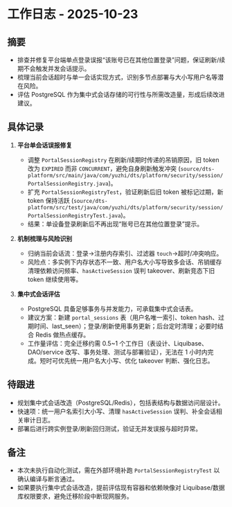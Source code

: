 # 工作日志 - 2025-10-23

## 摘要
- 排查并修复平台端单点登录误报“该账号已在其他位置登录”问题，保证刷新/续期不会触发并发会话提示。
- 梳理当前会话超时与单一会话实现方式，识别多节点部署与大小写用户名等潜在风险。
- 评估 PostgreSQL 作为集中式会话存储的可行性与所需改造量，形成后续改进建议。

## 具体记录
1. **平台单会话误报修复**
   - 调整 `PortalSessionRegistry` 在刷新/续期时传递的吊销原因，旧 token 改为 `EXPIRED` 而非 `CONCURRENT`，避免自身刷新触发冲突 (`source/dts-platform/src/main/java/com/yuzhi/dts/platform/security/session/PortalSessionRegistry.java`)。
   - 扩充 `PortalSessionRegistryTest`，验证刷新后旧 token 被标记过期，新 token 保持活跃 (`source/dts-platform/src/test/java/com/yuzhi/dts/platform/security/session/PortalSessionRegistryTest.java`)。
   - 结果：单设备登录刷新后不再出现“账号已在其他位置登录”提示。

2. **机制梳理与风险识别**
   - 归纳当前会话流：登录→注册内存索引、过滤器 `touch`→超时/冲突响应。
   - 风险点：多实例下内存状态不一致、用户名大小写导致多会话、吊销缓存清理依赖访问频率、`hasActiveSession` 误判 takeover、刷新竞态下旧 token 继续使用等。

3. **集中式会话评估**
   - PostgreSQL 具备足够事务与并发能力，可承载集中式会话表。
   - 建议方案：新建 `portal_sessions` 表（用户名唯一索引、token hash、过期时间、last_seen）；登录/刷新使用事务更新；后台定时清理；必要时结合 Redis 做热点缓存。
   - 工作量评估：完全迁移约需 0.5~1 个工作日（表设计、Liquibase、DAO/service 改写、事务处理、测试与部署验证），无法在 1 小时内完成。短时可优先统一用户名大小写、优化 takeover 判断、强化日志。

## 待跟进
- 规划集中式会话改造（PostgreSQL/Redis），包括表结构与数据访问层设计。
- 快速项：统一用户名索引大小写、清理 `hasActiveSession` 误判、补全会话相关审计日志。
- 部署后进行跨实例登录/刷新回归测试，验证无并发误报与超时异常。

## 备注
- 本次未执行自动化测试，需在外部环境补跑 `PortalSessionRegistryTest` 以确认编译与断言通过。
- 如果要执行集中式会话改造，提前评估现有容器和依赖映像对 Liquibase/数据库权限要求，避免迁移阶段中断现网服务。
